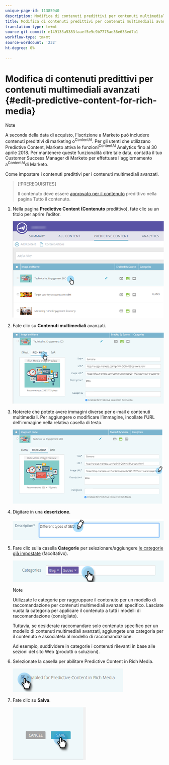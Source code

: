 ```yaml
---
unique-page-id: 11385940
description: Modifica di contenuti predittivi per contenuti multimediali avanzati - Documenti Marketo - Documentazione prodotto
title: Modifica di contenuti predittivi per contenuti multimediali avanzati
translation-type: tm+mt
source-git-commit: e149133a5383faaef5e9c9b7775ae36e633ed7b1
workflow-type: tm+mt
source-wordcount: '232'
ht-degree: 0%

---
```



# Modifica di contenuti predittivi per contenuti multimediali avanzati {#edit-predictive-content-for-rich-media}

>[!NOTE]
>
>A seconda della data di acquisto, l&#39;iscrizione a Marketo può includere contenuti predittivi di marketing o<sup>ContentAI</sup>. Per gli utenti che utilizzano Predictive Content, Marketo attiva le funzioni<sup>ContentAI</sup> Analytics fino al 30 aprile 2018. Per mantenere queste funzionalità oltre tale data, contatta il tuo Customer Success Manager di Marketo per effettuare l&#39;aggiornamento a<sup>ContentAI</sup>di Marketo.

Come impostare i contenuti predittivi per i contenuti multimediali avanzati.

>[!PREREQUISITES]
>
>Il contenuto deve essere [approvato per il contenuto](/help/marketo/product-docs/predictive-content/working-with-all-content/approve-a-title-for-predictive-content.md) predittivo nella pagina Tutto il contenuto.

1. Nella pagina **Predictive Content (Contenuto** predittivo), fate clic su un titolo per aprire l’editor.

   ![](assets/image2017-10-3-9-3a40-3a38.png)

1. Fate clic su **Contenuti multimediali** avanzati.

   ![](assets/image2017-10-3-9-3a41-3a33.png)

1. Noterete che potete avere immagini diverse per e-mail e contenuti multimediali. Per aggiungere o modificare l’immagine, incollate l’URL dell’immagine nella relativa casella di testo.

   ![](assets/image2017-10-3-9-3a42-3a20.png)

1. Digitare in una **descrizione**.

   ![](assets/image2017-10-3-9-3a43-3a43.png)

1. Fare clic sulla casella **Categorie** per selezionare/aggiungere [le categorie già impostate](/help/marketo/product-docs/predictive-content/getting-started/set-up-categories.md) (facoltativo).

   ![](assets/image2017-10-3-9-3a55-3a57.png)

   >[!NOTE]
   >
   >Utilizzate le categorie per raggruppare il contenuto per un modello di raccomandazione per contenuti multimediali avanzati specifico. Lasciate vuota la categoria per applicare il contenuto a tutti i modelli di raccomandazione (consigliato).
   >
   >Tuttavia, se desiderate raccomandare solo contenuto specifico per un modello di contenuti multimediali avanzati, aggiungete una categoria per il contenuto e associatela al modello di raccomandazione.
   >
   >Ad esempio, suddividere in categorie i contenuti rilevanti in base alle sezioni del sito Web (prodotti o soluzioni).

1. Selezionate la casella per abilitare Predictive Content in Rich Media.

   ![](assets/six-1.png)

1. Fate clic su **Salva**.

   ![](assets/save.png)
